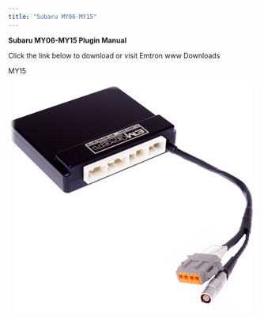```yaml
---
title: "Subaru MY06-MY15"
---
```


**Subaru MY06-MY15 Plugin Manual**


Click the link below to download or visit Emtron www Downloads


MY15

[![Image](</img/NewItem678.png>)](<https://emtron.world/download/1922/> "target=\"\_blank\"")
